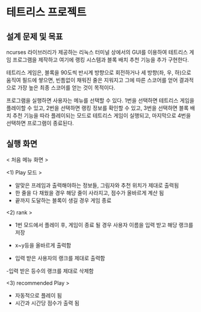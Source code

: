 # 테트리스 프로젝트

## 설계 문제 및 목표
ncurses 라이브러리가 제공하는 리눅스 터미널 상에서의 GUI를 이용하여 테트리스 게임 프로그램을 제작하고 여기에 랭킹 시스템과 블록 배치 추천 기능을 추가 구현한다.

테트리스 게임은, 블록을 90도씩 반시계 방향으로 회전하거나 세 방향(좌, 우, 하)으로 움직여 필드에 쌓으면, 빈틈없이 채워진 줄은 지워지고 그에 따른 스코어를 얻어 결과적으로 가장 높은 최종 스코어를 얻는 것이 목적이다. 

프로그램을 실행하면 사용자는 메뉴를 선택할 수 있다. 1번을 선택하면 테트리스 게임을 플레이할 수 있고, 2번을 선택하면 랭킹 정보를 확인할 수 있고, 3번을 선택하면 블록 배치 추천 기능을 따라 플레이되는 모드로 테트리스 게임이 실행되고, 마지막으로 4번을 선택하면 프로그램이 종료된다.

## 실행 화면
< 처음 메뉴 화면 >

<1) Play 모드 >
- 알맞은 프레임과 출력해야하는 정보들, 그림자와 추천 위치가 제대로 출력됨
- 한 줄을 다 채웠을 경우 해당 줄이 사라지고, 점수가 올바르게 계산 됨
- 끝까지 도달하는 블록이 생길 경우 게임 종료 
                

<2) rank >
- 1번 모드에서 플레이 후, 게임이 종료 될 경우 사용자 이름을 입력 받고 해당 랭크를 저장

  

- x~y등을 올바르게 출력함

  















- 입력 받은 사용자의 랭크를 제대로 출력함




-입력 받은 등수의 랭크를 제대로 삭제함










<3) recommended Play >
- 자동적으로 플레이 됨
- 시간과 시간당 점수가 출력 됨

